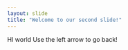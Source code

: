 ```yaml
---
layout: slide
title: "Welcome to our second slide!"
---
```

HI world
Use the left arrow to go back!
